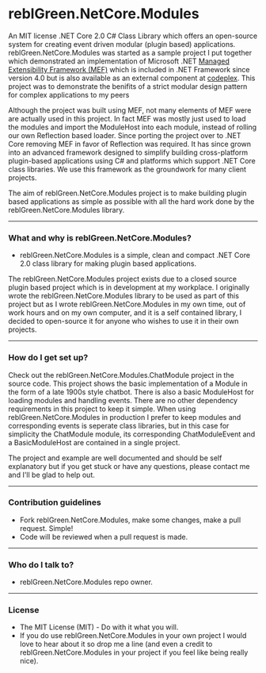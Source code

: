 # reblGreen.NetCore.Modules #

An MIT license .NET Core 2.0 C# Class Library which offers an open-source system for creating event driven modular (plugin based) applications. reblGreen.NetCore.Modules was started as a sample project I put together which demonstrated an implementation of Microsoft .NET [Managed Extensibility Framework (MEF)](https://msdn.microsoft.com/en-us/magazine/ee291628.aspx) which is included in .NET Framework since version 4.0 but is also available as an external component at [codeplex](https://mef.codeplex.com/). This project was to demonstrate the benifits of a strict modular design pattern for complex applications to my peers 

Although the project was built using MEF, not many elements of MEF were are actually used in this project. In fact MEF was mostly just used to load the modules and import the ModuleHost into each module, instead of rolling our own Reflection based loader. Since porting the project over to .NET Core removing MEF in favor of Reflection was required. It has since grown into an advanced framework designed to simplify building cross-platform plugin-based applications using C# and platforms which support .NET Core class libraries. We use this framework as the groundwork for many client projects.

The aim of reblGreen.NetCore.Modules project is to make building plugin based applications as simple as possible with all the hard work done by the reblGreen.NetCore.Modules library.
___

### What and why is reblGreen.NetCore.Modules? ###

* reblGreen.NetCore.Modules is a simple, clean and compact .NET Core 2.0 class library for making plugin based applications.

The reblGreen.NetCore.Modules project exists due to a closed source plugin based project which is in development at my workplace. I originally wrote the reblGreen.NetCore.Modules library to be used as part of this project but as I wrote reblGreen.NetCore.Modules in my own time, out of work hours and on my own computer, and it is a self contained library, I decided to open-source it for anyone who wishes to use it in their own projects.
___

### How do I get set up? ###

Check out the reblGreen.NetCore.Modules.ChatModule project in the source code. This project shows the basic implementation of a Module in the form of a late 1900s style chatbot. There is also a basic ModuleHost for loading modules and handling events. There are no other dependency requirements in this project to keep it simple. When using reblGreen.NetCore.Modules in production I prefer to keep modules and corresponding events is seperate class libraries, but in this case for simplicity the ChatModule module, its corresponding ChatModuleEvent and a BasicModuleHost are contained in a single project.
  
The project and example are well documented and should be self explanatory but if you get stuck or have any questions, please contact me and I'll be glad to help out.
___

### Contribution guidelines ###

* Fork reblGreen.NetCore.Modules, make some changes, make a pull request. Simple!
* Code will be reviewed when a pull request is made.
___

### Who do I talk to? ###

* reblGreen.NetCore.Modules repo owner.
___

### License ###

* The MIT License (MIT) - Do with it what you will.
* If you do use reblGreen.NetCore.Modules in your own project I would love to hear about it so drop me a line (and even a credit to reblGreen.NetCore.Modules in your project if you feel like being really nice).